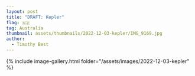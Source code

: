 ```yaml
---
layout: post
title: "DRAFT: Kepler"
flag: 🇳🇿
tag: Australia
thumbnail: assets/thumbnails/2022-12-03-kepler/IMG_9169.jpg
author:
  - Timothy Best
---
```


{% include image-gallery.html folder="/assets/images/2022-12-03-kepler" %}
